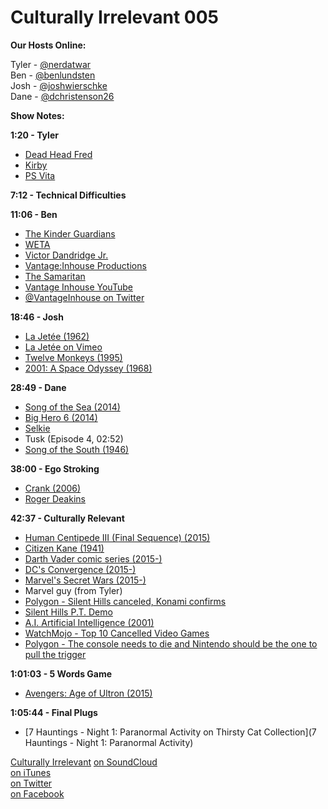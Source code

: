 # Culturally Irrelevant 005

**Our Hosts Online:**  

Tyler - [@nerdatwar]  
Ben - [@benlundsten]  
Josh - [@joshwierschke]  
Dane - [@dchristenson26]  

**Show Notes:**  

**1:20 - Tyler**  
 - [Dead Head Fred](https://en.wikipedia.org/wiki/Dead_Head_Fred)
 - [Kirby](https://en.wikipedia.org/wiki/Kirby_(series))
 - [PS Vita](https://en.wikipedia.org/wiki/PlayStation_Vita)

**7:12 - Technical Difficulties**

**11:06 - Ben**  
 - [The Kinder Guardians](http://www.amazon.com/Wonder-Care-Presents-Kinder-Guardians-ebook/dp/B00NGSTY64)
 - [WETA](http://wetaworkshop.com/)
 - [Victor Dandridge Jr.](http://www.comicvine.com/victor-dandridge-jr/4040-82265/)
 - [Vantage:Inhouse Productions](http://vantageinhouse.blogspot.com/)
 - [The Samaritan](http://www.vipwebcomics.blogspot.com/)
 - [Vantage Inhouse YouTube](https://www.youtube.com/channel/UCWkj2fyC0mr6MIfEkjFIDXQ)
 - [@VantageInhouse on Twitter](https://twitter.com/vantageinhouse)

**18:46 - Josh**  
 - [La Jetée (1962)](http://www.imdb.com/title/tt0056119/)
 - [La Jetée on Vimeo](https://vimeo.com/46620661)
 - [Twelve Monkeys (1995)](http://www.imdb.com/title/tt0114746/)
 - [2001: A Space Odyssey (1968)](http://www.imdb.com/title/tt0062622/)

**28:49 - Dane**  
 - [Song of the Sea (2014)](http://www.imdb.com/title/tt1865505/)
 - [Big Hero 6 (2014)](http://www.imdb.com/title/tt2245084/)
 - [Selkie](https://en.wikipedia.org/wiki/Selkie)
 - Tusk (Episode 4, 02:52)
 - [Song of the South (1946)](http://www.imdb.com/title/tt0038969/)

**38:00 - Ego Stroking**
 - [Crank (2006)](http://www.imdb.com/title/tt0479884/)
 - [Roger Deakins](http://www.imdb.com/name/nm0005683/)

**42:37 - Culturally Relevant**
 - [Human Centipede III (Final Sequence) (2015)](http://www.imdb.com/title/tt1883367/)
 - [Citizen Kane (1941)](http://www.imdb.com/title/tt0033467/)
 - [Darth Vader comic series (2015-)](http://www.comicvine.com/darth-vader/4050-79990/)
 - [DC's Convergence (2015-)](http://www.comicvine.com/convergence/4045-58251/)
 - [Marvel's Secret Wars (2015-)](http://www.comicvine.com/secret-wars/4050-81833/)
 - Marvel guy (from Tyler)
 - [Polygon - Silent Hills canceled, Konami confirms](http://www.polygon.com/2015/4/27/8503201/silent-hills-canceled-konami-confirms)
 - [Silent Hills P.T. Demo](https://www.youtube.com/watch?v=Ld415r-a1B0)
 - [A.I. Artificial Intelligence (2001)](http://www.imdb.com/title/tt0212720/)
 - [WatchMojo - Top 10 Cancelled Video Games](https://www.youtube.com/watch?v=53gH_oKDvmA)
 - [Polygon - The console needs to die and Nintendo should be the one to pull the trigger](http://www.polygon.com/2015/5/11/8585247/nintendo-should-kill-consoles)

 **1:01:03 - 5 Words Game**
 - [Avengers: Age of Ultron (2015)](http://www.imdb.com/title/tt2395427/)

 **1:05:44 - Final Plugs**
 - [7 Hauntings - Night 1: Paranormal Activity on Thirsty Cat Collection](7 Hauntings - Night 1: Paranormal Activity)

[Culturally Irrelevant](http://www.culturallyirrelevant.com/)
[on SoundCloud](https://soundcloud.com/culturally-irrelevant)  
[on iTunes](https://itun.es/i6Lj4FQ)  
[on Twitter](https://twitter.com/cirrelevantpod)  
[on Facebook](https://www.facebook.com/culturallyirrelevant)  

[@nerdatwar]: http://twitter.com/nerdatwar
[@benlundsten]: http://twitter.com/benlundsten
[@joshwierschke]: http://twitter.com/joshwierschke
[@dchristenson26]: https://twitter.com/dchristenson26
